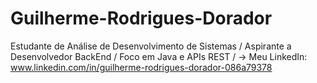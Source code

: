 # Guilherme-Rodrigues-Dorador
Estudante de Análise de Desenvolvimento de Sistemas / Aspirante a Desenvolvedor BackEnd / Foco em Java e APIs REST / -> Meu LinkedIn: www.linkedin.com/in/guilherme-rodrigues-dorador-086a79378

